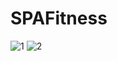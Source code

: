 # SPAFitness
![1](https://user-images.githubusercontent.com/100760452/156326821-dcbffe1f-5677-4f8b-89a1-bc5c232a9616.jpeg)
![2](https://user-images.githubusercontent.com/100760452/156326844-52ed2472-bcdb-4af8-b25b-d4904aec071d.png)
